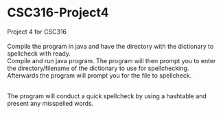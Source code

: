 # CSC316-Project4
Project 4 for CSC316 <br>
<br>
Compile the program in java and have the directory with the dictionary to spellcheck with ready. <br>
Compile and run java program. The program will then prompt you to enter the directory/filename of the dictionary to use for spellchecking. <br>
Afterwards the program will prompt you for the file to spellcheck.
<br>
<br>

The program will conduct a quick spellcheck by using a hashtable and present any misspelled words.
